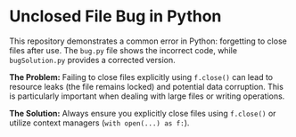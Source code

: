 # Unclosed File Bug in Python
This repository demonstrates a common error in Python: forgetting to close files after use.  The `bug.py` file shows the incorrect code, while `bugSolution.py` provides a corrected version.

**The Problem:** Failing to close files explicitly using `f.close()` can lead to resource leaks (the file remains locked) and potential data corruption.  This is particularly important when dealing with large files or writing operations.

**The Solution:** Always ensure you explicitly close files using `f.close()` or utilize context managers (`with open(...) as f:`).
